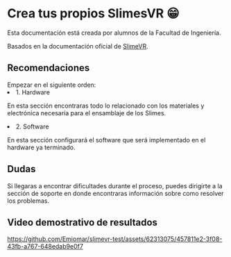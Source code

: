 <h1>Crea tus propios SlimesVR 😁</h1>

<p> Esta documentación está creada por alumnos de la Facultad de Ingeniería.</p>
<p>Basados en la documentación oficial de <a href="https://docs.slimevr.dev/">SlimeVR</a>.</p>


<h2> Recomendaciones </h2>
 Empezar en el siguiente orden:
<li>1. Hardware</li>
<p> En esta sección encontraras todo lo relacionado con los materiales y electrónica necesaria para el ensamblaje de los Slimes.</p>

<li>2. Software</li>
<p> En esta sección configurará el software que será implementado en el hardware ya terminado.</p>

<h2>Dudas</h2>
Si llegaras a encontrar dificultades durante el proceso, puedes dirigirte a la sección  de soporte en donde encontraras información sobre como resolver los problemas.




<h2> Video demostrativo de resultados</h2>

https://github.com/Emiomar/slimevr-test/assets/62313075/457811e2-3f08-43fb-a767-648edab9e0f7
